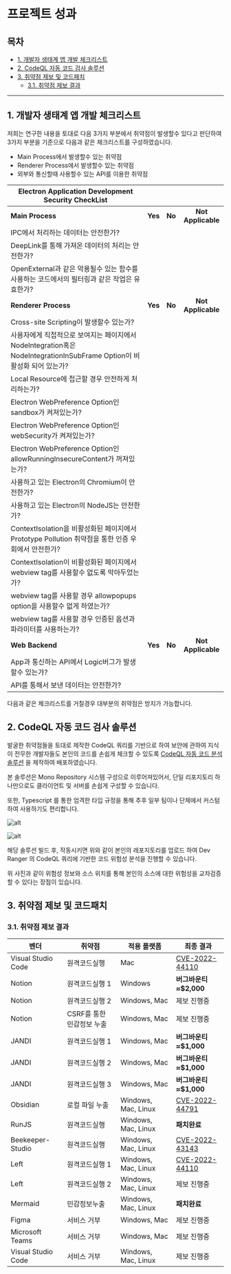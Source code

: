 # 프로젝트 성과

## 목차

- [1. 개발자 생태계 앱 개발 체크리스트](#1-개발자-생태계-앱-개발-체크리스트)
- [2. CodeQL 자동 코드 검사 솔루션](#2-CodeQL-자동-코드-검사-솔루션)
- [3. 취약점 제보 및 코드패치](#3-취약점-제보-및-코드패치)
  - [3.1. 취약점 제보 결과](#31-취약점-제보-결과)

---

## 1. 개발자 생태계 앱 개발 체크리스트

저희는 연구한 내용을 토대로 다음 3가지 부분에서 취약점이 발생할수 있다고 판단하여 3가지 부분을 기준으로 다음과 같은 체크리스트를 구성하였습니다.

- Main Process에서 발생할수 있는 취약점
- Renderer Process에서 발생할수 있는 취약점
- 외부와 통신할때 사용할수 있는 API를 이용한 취약점

| Electron Application Development Security CheckList                                                                    |         |        |                    |
| ---------------------------------------------------------------------------------------------------------------------- | :-----: | :----: | :----------------: |
| **Main Process**                                                                                                       | **Yes** | **No** | **Not Applicable** | 
| IPC에서 처리하는 데이터는 안전한가?                                                                                    |         |        |                    |
| DeepLink를 통해 가져온 데이터의 처리는 안전한가?                                                                       |         |        |                    |
| OpenExternal과 같은 악용될수 있는 함수를 사용하는 코드에서의 필터링과 같은 작업은 유효한가?                            |         |        |                    |     |
| **Renderer Process**                                                                                                   | **Yes** | **No** | **Not Applicable** |
| Cross-site Scripting이 발생할수 있는가?                                                                                |         |        |                    |
| 사용자에게 직접적으로 보여지는 페이지에서 NodeIntegration혹은 NodeIntegrationInSubFrame Option이 비활성화 되어 있는가? |         |        |                    |
| Local Resource에 접근할 경우 안전하게 처리하는가?                                                                      |         |        |                    |
| Electron WebPreference Option인 sandbox가 켜져있는가?                                                                  |         |        |                    |
| Electron WebPreference Option인 webSecurity가 켜져있는가?                                                              |         |        |                    |
| Electron WebPreference Option인 allowRunningInsecureContent가 꺼져있는가?                                              |         |        |                    |
| 사용하고 있는 Electron의 Chromium이 안전한가?                                                                          |         |        |                    |
| 사용하고 있는 Electron의 NodeJS는 안전한가?                                                                            |         |        |                    |
| ContextIsolation을 비활성화된 페이지에서 Prototype Pollution 취약점을 통한 인증 우회에서 안전한가?                     |         |        |                    |
| ContextIsolation이 비활성화된 페이지에서 webview tag를 사용할수 없도록 막아두었는가?                                   |         |        |                    |
| webview tag를 사용할 경우 allowpopups option을 사용할수 없게 하였는가?                                                 |         |        |                    |
| webview tag를 사용할 경우 인증된 옵션과 파라미터를 사용하는가?                                                         |         |        |                    |
| **Web Backend**                                                                                                        | **Yes** | **No** | **Not Applicable** |
| App과 통신하는 API에서 Logic버그가 발생할수 있는가?                                                                    |         |        |                    |
| API를 통해서 보낸 데이터는 안전한가?                                                                                   |         |        |                    |

다음과 같은 체크리스트를 거칠경우 대부분의 취약점은 방지가 가능합니다.

## 2. CodeQL 자동 코드 검사 솔루션

발굴한 취약점들을 토대로 제작한 CodeQL 쿼리를 기반으로 하여 보안에 관하여 지식이 전무한 개발자들도 본인의 코드를 손쉽게 체크할 수 있도록 [CodeQL 자동 코드 분석 솔루션](https://github.com/BoB11-Dev-Ranger/CodeQL-Service) 을 제작하여 배포하였습니다.

본 솔루션은 Mono Repository 시스템 구성으로 이루어져있어서, 단일 리포지토리 하나만으로도 클라이언트 및 서버를 손쉽게 구성할 수 있습니다.

또한, Typescript 를 통한 엄격한 타입 규정을 통해 추후 일부 팀이나 단체에서 커스텀 하여 사용하기도 편리합니다.

![alt](https://i.imgur.com/uhsbU8K.png)

![alt](https://i.imgur.com/ThPjzNS.png)

해당 솔루션 빌드 후, 작동시키면 위와 같이 본인의 레포지토리를 업로드 하여 Dev Ranger 의 CodeQL 쿼리에 기반한 코드 위험성 분석을 진행할 수 있습니다.

위 사진과 같이 위험성 정보와 소스 위치를 통해 본인의 소스에 대한 위험성을 교차검증 할 수 있다는 장점이 있습니다.

## 3. 취약점 제보 및 코드패치

### 3.1. 취약점 제보 결과

| 벤더               | 취약점                    | 적용 플랫폼         | 최종 결과                                           |
| ------------------ | ------------------------- | ------------------- | --------------------------------------------------- |
| Visual Studio Code | 원격코드실행              | Mac                 | [CVE-2022-44110](https://cve.report/CVE-2022-44110) |
| Notion             | 원격코드실행 1            | Windows             | **버그바운티 ≈$2,000**                              |
| Notion             | 원격코드실행 2            | Windows, Mac        | 제보 진행중                                         |
| Notion             | CSRF를 통한 민감정보 누출 | Windows, Mac        | 제보 진행중                                         |
| JANDI              | 원격코드실행 1            | Windows, Mac        | **버그바운티 ≈$1,000**                              |
| JANDI              | 원격코드실행 2            | Windows, Mac        | **버그바운티 ≈$1,000**                              |
| JANDI              | 원격코드실행 3            | Windows, Mac        | **버그바운티 ≈$1,000**                              |
| Obsidian           | 로컬 파일 누출            | Windows, Mac, Linux | [CVE-2022-44791](https://cve.report/CVE-2022-44791) |
| RunJS              | 원격코드실행              | Windows, Mac, Linux | **패치완료**                                        |
| Beekeeper-Studio   | 원격코드실행              | Windows, Mac, Linux | [CVE-2022-43143](https://cve.report/CVE-2022-43143) |
| Left               | 원격코드실행 1            | Windows, Mac, Linux | [CVE-2022-44110](https://cve.report/CVE-2022-44110) |
| Left               | 원격코드실행 2            | Windows, Mac, Linux | 제보 진행중                                         |
| Mermaid            | 민감정보누출              | Windows, Mac, Linux | **패치완료**                                         |
| Figma              | 서비스 거부               | Windows, Mac        | 제보 진행중                                         |
| Microsoft Teams    | 서비스 거부               | Windows, Mac        | 제보 진행중                                         |
| Visual Studio Code | 서비스 거부               | Windows, Mac, Linux | 제보 진행중                                         |
